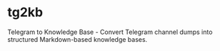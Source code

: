 # tg2kb

Telegram to Knowledge Base - Convert Telegram channel dumps into structured Markdown-based knowledge bases. 